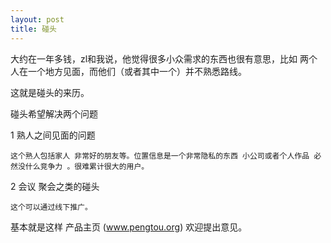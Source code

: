 ```yaml
---
layout: post
title: 碰头
---
```




大约在一年多钱，zl和我说，他觉得很多小众需求的东西也很有意思，比如 两个人在一个地方见面，而他们（或者其中一个）并不熟悉路线。


这就是碰头的来历。


碰头希望解决两个问题

1 熟人之间见面的问题 

	这个熟人包括家人 非常好的朋友等。位置信息是一个非常隐私的东西 小公司或者个人作品 必然没什么竞争力 。很难累计很大的用户。

2 会议 聚会之类的碰头

	这个可以通过线下推广。


基本就是这样 产品主页 (www.pengtou.org) 欢迎提出意见。








